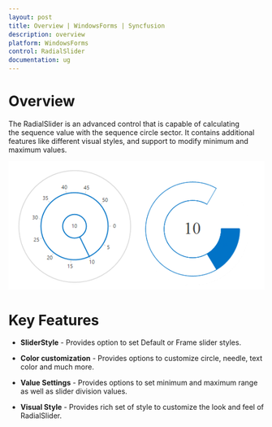 ```yaml
---
layout: post
title: Overview | WindowsForms | Syncfusion
description: overview
platform: WindowsForms
control: RadialSlider 
documentation: ug
---
```


# Overview

The RadialSlider is an advanced control that is capable of calculating the sequence value with the sequence circle sector. It contains additional features like different visual styles, and support to modify minimum and maximum values.

![](Overview_images/Overview_img1.png)

# Key Features

* **SliderStyle** - Provides option to set Default or Frame slider styles.

* **Color customization** - Provides options to customize circle, needle, text color and much more.

* **Value Settings** - Provides options to set minimum and maximum range as well as slider division values.

* **Visual Style** - Provides rich set of style to customize the look and feel of RadialSlider.

